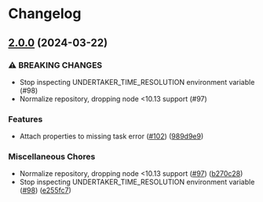 # Changelog

## [2.0.0](https://www.github.com/gulpjs/undertaker/compare/v1.3.0...v2.0.0) (2024-03-22)


### ⚠ BREAKING CHANGES

* Stop inspecting UNDERTAKER_TIME_RESOLUTION environment variable (#98)
* Normalize repository, dropping node <10.13 support (#97)

### Features

* Attach properties to missing task error ([#102](https://www.github.com/gulpjs/undertaker/issues/102)) ([989d9e9](https://www.github.com/gulpjs/undertaker/commit/989d9e90bd65f50b54c89ab2e62a628db6af1c47))


### Miscellaneous Chores

* Normalize repository, dropping node <10.13 support ([#97](https://www.github.com/gulpjs/undertaker/issues/97)) ([b270c28](https://www.github.com/gulpjs/undertaker/commit/b270c2852c8398c26f1ac5b1fb80cd6e2aebdf89))
* Stop inspecting UNDERTAKER_TIME_RESOLUTION environment variable ([#98](https://www.github.com/gulpjs/undertaker/issues/98)) ([e255fc7](https://www.github.com/gulpjs/undertaker/commit/e255fc7c9be27d11dc8a711a3f15e058040e712c))
